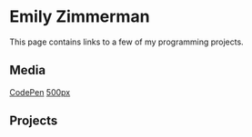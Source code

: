 # Emily Zimmerman
This page contains links to a few of my programming projects.
## Media
[CodePen](https://codepen.io/emzarts/)
[500px](https://500px.com/emzarts)

## Projects
